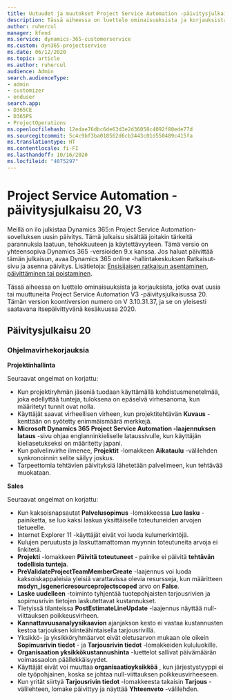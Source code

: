 ```yaml
---
title: Uutuudet ja muutokset Project Service Automation -päivitysjulkaisussa 20, V3
description: Tässä aiheessa on luettelo ominaisuuksista ja korjauksista, jotka ovat käytettävissä Project Service Automation -päivitysjulkaisussa 20, V3.
author: ruhercul
manager: kfend
ms.service: dynamics-365-customerservice
ms.custom: dyn365-projectservice
ms.date: 06/12/2020
ms.topic: article
ms.author: ruhercul
audience: Admin
search.audienceType:
- admin
- customizer
- enduser
search.app:
- D365CE
- D365PS
- ProjectOperations
ms.openlocfilehash: 12edae76dbc6de63d3e2d36058c4092f80ede77d
ms.sourcegitcommit: 5c4c9bf3ba018562d6cb3443c01d550489c415fa
ms.translationtype: HT
ms.contentlocale: fi-FI
ms.lasthandoff: 10/16/2020
ms.locfileid: "4075297"
---
```

# <a name="project-service-automation-update-release-20-v3"></a>Project Service Automation -päivitysjulkaisu 20, V3

Meillä on ilo julkistaa Dynamics 365:n Project Service Automation-sovelluksen uusin päivitys. Tämä julkaisu sisältää joitakin tärkeitä parannuksia laatuun, tehokkuuteen ja käytettävyyteen. Tämä versio on yhteensopiva Dynamics 365 -versioiden 9.x kanssa. Jos haluat päivittää tämän julkaisun, avaa Dynamics 365 online -hallintakeskuksen Ratkaisut-sivu ja asenna päivitys. Lisätietoja: [Ensisijaisen ratkaisun asentaminen, päivittäminen tai poistaminen](https://docs.microsoft.com/power-platform/admin/install-remove-preferred-solution).

Tässä aiheessa on luettelo ominaisuuksista ja korjauksista, jotka ovat uusia tai muuttuneita Project Service Automation V3 -päivitysjulkaisussa 20. Tämän version koontiversion numero on V 3.10.31.37, ja se on yleisesti saatavana itsepäivittyvänä kesäkuussa 2020.

## <a name="update-release-20"></a>Päivitysjulkaisu 20

### <a name="bug-fixes"></a>Ohjelmavirhekorjauksia

**Projektinhallinta**

Seuraavat ongelmat on korjattu:

- Kun projektiryhmän jäseniä tuodaan käyttämällä kohdistusmenetelmää, joka edellyttää tunteja, tuloksena on epäselvä virhesanoma, kun määritetyt tunnit ovat nolla.
- Käyttäjät saavat virheellisen virheen, kun projektitehtävän **Kuvaus** -kenttään on syötetty enimmäismäärä merkkejä.
- **Microsoft Dynamics 365 Project Service Automation -laajennuksen lataus** -sivu ohjaa englanninkieliselle lataussivulle, kun käyttäjän kieliasetukseksi on määritetty japani.
- Kun palvelinvirhe ilmenee, **Projektit** -lomakkeen **Aikataulu** -välilehden synkronoinnin selite säilyy joskus.
- Tarpeettomia tehtävien päivityksiä lähetetään palvelimeen, kun tehtävää muokataan.

**Sales**

Seuraavat ongelmat on korjattu:

- Kun kaksoisnapsautat **Palvelusopimus** -lomakkeessa **Luo lasku** -painiketta, se luo kaksi laskua yksittäiselle toteutuneiden arvojen tietueelle.
- Internet Explorer 11 -käyttäjät eivät voi luoda kulumerkintöjä.
- Kulujen peruutusta ja laskuttamattoman myynnin toteutuneita arvoja ei linkitetä.
- **Projekti** -lomakkeen **Päivitä toteutuneet** - painike ei päivitä **tehtävän todellisia tunteja**.
- **PreValidateProjectTeamMemberCreate** -laajennus voi luoda kaksoiskappaleisia yleisiä varattavissa olevia resursseja, kun määritteen **msdyn_isgenericresourceprojectscoped** arvo on **False**.
- **Laske uudelleen** -toiminto tyhjentää tuotepohjaisten tarjousrivien ja sopimusrivin tietojen laskutettavat kustannukset.
- Tietyissä tilanteissa **PostEstimateLineUpdate** -laajennus näyttää null-viittauksen poikkeusvirheen.
- **Kannattavuusanalyysikaavion** ajanjakson kesto ei vastaa kustannusten kestoa tarjouksen kiinteähintaisella tarjousrivillä.
- Yksikkö- ja yksikköryhmäarvot eivät oletusarvon mukaan ole oikein **Sopimusrivin tiedot** - ja **Tarjousrivin tiedot** -lomakkeiden kululuokille.
- **Organisaation yksikkökustannushinta** -luettelot sallivat päivämäärän voimassaolon päällekkäisyydet.
- Käyttäjät eivät voi muuttaa **organisaatioyksikköä** , kun järjestystyyppi ei ole työpohjainen, koska se johtaa null-viittauksen poikkeusvirheeseen.
- Kun yrität siirtyä **Tarjousrivin tiedot** -lomakkeesta takaisin **Tarjous** -välilehteen, lomake päivittyy ja näyttää **Yhteenveto** -välilehden.
